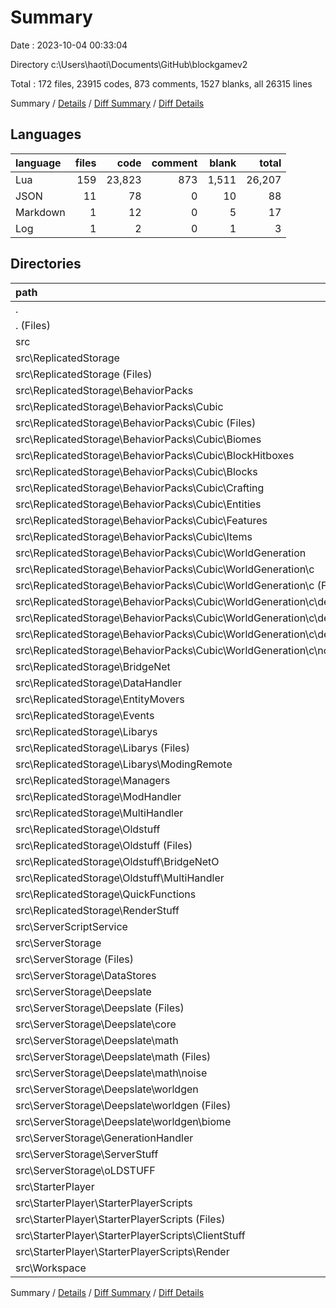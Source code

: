 # Summary

Date : 2023-10-04 00:33:04

Directory c:\\Users\\haoti\\Documents\\GitHub\\blockgamev2

Total : 172 files,  23915 codes, 873 comments, 1527 blanks, all 26315 lines

Summary / [Details](details.md) / [Diff Summary](diff.md) / [Diff Details](diff-details.md)

## Languages
| language | files | code | comment | blank | total |
| :--- | ---: | ---: | ---: | ---: | ---: |
| Lua | 159 | 23,823 | 873 | 1,511 | 26,207 |
| JSON | 11 | 78 | 0 | 10 | 88 |
| Markdown | 1 | 12 | 0 | 5 | 17 |
| Log | 1 | 2 | 0 | 1 | 3 |

## Directories
| path | files | code | comment | blank | total |
| :--- | ---: | ---: | ---: | ---: | ---: |
| . | 172 | 23,915 | 873 | 1,527 | 26,315 |
| . (Files) | 3 | 62 | 0 | 6 | 68 |
| src | 169 | 23,853 | 873 | 1,521 | 26,247 |
| src\\ReplicatedStorage | 112 | 15,447 | 540 | 1,098 | 17,085 |
| src\\ReplicatedStorage (Files) | 9 | 2,765 | 97 | 44 | 2,906 |
| src\\ReplicatedStorage\\BehaviorPacks | 32 | 3,484 | 16 | 60 | 3,560 |
| src\\ReplicatedStorage\\BehaviorPacks\\Cubic | 32 | 3,484 | 16 | 60 | 3,560 |
| src\\ReplicatedStorage\\BehaviorPacks\\Cubic (Files) | 6 | 396 | 13 | 10 | 419 |
| src\\ReplicatedStorage\\BehaviorPacks\\Cubic\\Biomes | 1 | 15 | 0 | 1 | 16 |
| src\\ReplicatedStorage\\BehaviorPacks\\Cubic\\BlockHitboxes | 1 | 21 | 0 | 0 | 21 |
| src\\ReplicatedStorage\\BehaviorPacks\\Cubic\\Blocks | 1 | 123 | 1 | 19 | 143 |
| src\\ReplicatedStorage\\BehaviorPacks\\Cubic\\Crafting | 1 | 50 | 0 | 6 | 56 |
| src\\ReplicatedStorage\\BehaviorPacks\\Cubic\\Entities | 3 | 117 | 0 | 11 | 128 |
| src\\ReplicatedStorage\\BehaviorPacks\\Cubic\\Features | 1 | 52 | 1 | 1 | 54 |
| src\\ReplicatedStorage\\BehaviorPacks\\Cubic\\Items | 1 | 80 | 1 | 6 | 87 |
| src\\ReplicatedStorage\\BehaviorPacks\\Cubic\\WorldGeneration | 17 | 2,630 | 0 | 6 | 2,636 |
| src\\ReplicatedStorage\\BehaviorPacks\\Cubic\\WorldGeneration\\c | 17 | 2,630 | 0 | 6 | 2,636 |
| src\\ReplicatedStorage\\BehaviorPacks\\Cubic\\WorldGeneration\\c (Files) | 1 | 41 | 0 | 1 | 42 |
| src\\ReplicatedStorage\\BehaviorPacks\\Cubic\\WorldGeneration\\c\\density_function | 15 | 2,316 | 0 | 1 | 2,317 |
| src\\ReplicatedStorage\\BehaviorPacks\\Cubic\\WorldGeneration\\c\\density_function (Files) | 4 | 28 | 0 | 0 | 28 |
| src\\ReplicatedStorage\\BehaviorPacks\\Cubic\\WorldGeneration\\c\\density_function\\overworld | 11 | 2,288 | 0 | 1 | 2,289 |
| src\\ReplicatedStorage\\BehaviorPacks\\Cubic\\WorldGeneration\\c\\noise_settings | 1 | 273 | 0 | 4 | 277 |
| src\\ReplicatedStorage\\BridgeNet | 6 | 1,372 | 54 | 317 | 1,743 |
| src\\ReplicatedStorage\\DataHandler | 3 | 217 | 5 | 5 | 227 |
| src\\ReplicatedStorage\\EntityMovers | 3 | 143 | 9 | 1 | 153 |
| src\\ReplicatedStorage\\Events | 9 | 27 | 0 | 9 | 36 |
| src\\ReplicatedStorage\\Libarys | 19 | 2,048 | 127 | 248 | 2,423 |
| src\\ReplicatedStorage\\Libarys (Files) | 18 | 1,992 | 127 | 247 | 2,366 |
| src\\ReplicatedStorage\\Libarys\\ModingRemote | 1 | 56 | 0 | 1 | 57 |
| src\\ReplicatedStorage\\Managers | 7 | 889 | 24 | 19 | 932 |
| src\\ReplicatedStorage\\ModHandler | 1 | 223 | 9 | 29 | 261 |
| src\\ReplicatedStorage\\MultiHandler | 2 | 75 | 0 | 3 | 78 |
| src\\ReplicatedStorage\\Oldstuff | 16 | 3,032 | 167 | 339 | 3,538 |
| src\\ReplicatedStorage\\Oldstuff (Files) | 7 | 1,334 | 99 | 37 | 1,470 |
| src\\ReplicatedStorage\\Oldstuff\\BridgeNetO | 6 | 1,307 | 49 | 295 | 1,651 |
| src\\ReplicatedStorage\\Oldstuff\\MultiHandler | 3 | 391 | 19 | 7 | 417 |
| src\\ReplicatedStorage\\QuickFunctions | 1 | 498 | 15 | 4 | 517 |
| src\\ReplicatedStorage\\RenderStuff | 4 | 674 | 17 | 20 | 711 |
| src\\ServerScriptService | 1 | 250 | 18 | 8 | 276 |
| src\\ServerStorage | 44 | 6,063 | 249 | 321 | 6,633 |
| src\\ServerStorage (Files) | 4 | 1,068 | 60 | 40 | 1,168 |
| src\\ServerStorage\\DataStores | 2 | 92 | 6 | 1 | 99 |
| src\\ServerStorage\\Deepslate | 28 | 2,416 | 48 | 200 | 2,664 |
| src\\ServerStorage\\Deepslate (Files) | 1 | 10 | 0 | 0 | 10 |
| src\\ServerStorage\\Deepslate\\core | 5 | 162 | 6 | 13 | 181 |
| src\\ServerStorage\\Deepslate\\math | 11 | 682 | 11 | 57 | 750 |
| src\\ServerStorage\\Deepslate\\math (Files) | 5 | 315 | 8 | 22 | 345 |
| src\\ServerStorage\\Deepslate\\math\\noise | 6 | 367 | 3 | 35 | 405 |
| src\\ServerStorage\\Deepslate\\worldgen | 11 | 1,562 | 31 | 130 | 1,723 |
| src\\ServerStorage\\Deepslate\\worldgen (Files) | 7 | 1,101 | 12 | 95 | 1,208 |
| src\\ServerStorage\\Deepslate\\worldgen\\biome | 4 | 461 | 19 | 35 | 515 |
| src\\ServerStorage\\GenerationHandler | 4 | 1,108 | 31 | 38 | 1,177 |
| src\\ServerStorage\\ServerStuff | 4 | 885 | 41 | 24 | 950 |
| src\\ServerStorage\\oLDSTUFF | 2 | 494 | 63 | 18 | 575 |
| src\\StarterPlayer | 11 | 1,840 | 63 | 36 | 1,939 |
| src\\StarterPlayer\\StarterPlayerScripts | 11 | 1,840 | 63 | 36 | 1,939 |
| src\\StarterPlayer\\StarterPlayerScripts (Files) | 4 | 929 | 34 | 16 | 979 |
| src\\StarterPlayer\\StarterPlayerScripts\\ClientStuff | 1 | 20 | 0 | 1 | 21 |
| src\\StarterPlayer\\StarterPlayerScripts\\Render | 6 | 891 | 29 | 19 | 939 |
| src\\Workspace | 1 | 253 | 3 | 58 | 314 |

Summary / [Details](details.md) / [Diff Summary](diff.md) / [Diff Details](diff-details.md)